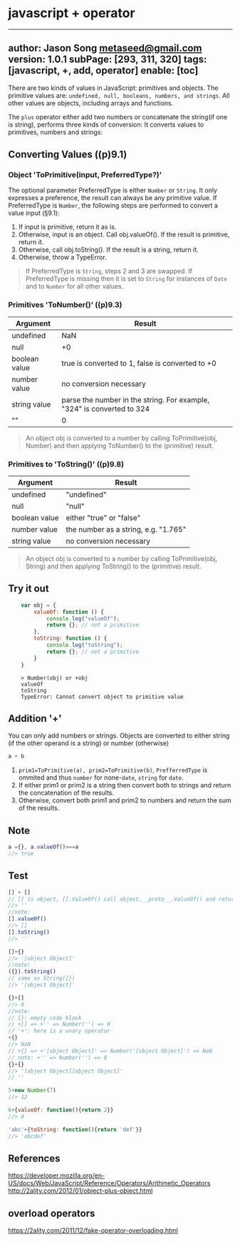 # javascript + operator
---
author: Jason Song <metaseed@gmail.com>
version: 1.0.1
subPage: [293, 311, 320]
tags: [javascript, +, add, operator]
enable: [toc]
---
There are two kinds of values in JavaScript: primitives and objects. The primitive values are: `undefined, null, booleans, numbers, and strings`. All other values are objects, including arrays and functions.

The `plus` operator either add two numbers or concatenate the string(if one is string), performs three kinds of conversion: It converts values to primitives, numbers and strings: 
## Converting Values ((p)9.1)
### Object 'ToPrimitive(input, PreferredType?)'
The optional parameter PreferredType is either `Number` or `String`. It only expresses a preference, the result can always be any primitive value. If PreferredType is `Number`, the following steps are performed to convert a value input (§9.1):
1. If input is primitive, return it as is. 
1. Otherwise, input is an object. Call obj.valueOf(). If the result is primitive, return it.
1. Otherwise, call obj.toString(). If the result is a string, return it.
1. Otherwise, throw a TypeError.

> If PreferredType is `String`, steps 2 and 3 are swapped. If PreferredType is missing then it is set to `String` for instances of `Date` and to `Number` for all other values.

### Primitives 'ToNumber()' ((p)9.3)
|Argument	|Result|
|---|---|
undefined|	NaN
null	|+0
boolean value|	true is converted to 1, false is converted to +0
number value|	no conversion necessary
string value |parse the number in the string. For example, "324" is converted to 324
""|0

> An object obj is converted to a number by calling ToPrimitive(obj, Number) and then applying ToNumber() to the (primitive) result.

### Primitives to 'ToString()' ((p)9.8)

Argument|	Result
---|---
undefined|	"undefined"
null	|"null"
boolean value|	either "true" or "false"
number value|	the number as a string, e.g. "1.765"
string value	|no conversion necessary

> An object obj is converted to a number by calling ToPrimitive(obj, String) and then applying ToString() to the (primitive) result.
## Try it out
```js
    var obj = {
        valueOf: function () {
            console.log("valueOf");
            return {}; // not a primitive
        },
        toString: function () {
            console.log("toString");
            return {}; // not a primitive
        }
    }
```
```
    > Number(obj) or +obj
    valueOf
    toString
    TypeError: Cannot convert object to primitive value
```

## Addition '+'
You can only add numbers or strings. Objects are converted to either string (if the other operand is a string) or number (otherwise)

```js
a + b
```
1. `prim1=ToPrimitive(a), prim2=ToPrimitive(b)`, `PrefferredType` is ommited and thus `number` for none-`date`, `string` for `date`.
1. If either prim1 or prim2 is a string then convert both to strings and return the concatenation of the results.
1. Otherwise, convert both prim1 and prim2 to numbers and return the sum of the results.
## Note
```js
a ={}, a.valueOf()===a
//> true
```
## Test
```js
[] + []
// [] is object, [].ValueOf() call object.__proto__.ValueOf() and return this(not primitive), then call [].toString() ->''
//> ''
//note:
[].valueOf()
//> []
[].toString()
//> ''
```
```js
[]+{}
//> '[object Object]'
//note:
({}).toString()
// same as String({})
//> '[object Object]'
```

```js
{}+[]
//> 0
//note:
// {}: empty code block
// +[] => +'' => Number('') => 0
// '+': here is a unary operator
+{}
//> NaN
// +{} => +'[object Object]' => Number('[object Object]') => NaN
// note: +'' => Number('') => 0
{}+{}
//> '[object Object][object Object]'
// ''
```

```js
5+new Number(7)
//> 12

6+{valueOf: function(){return 2}}
//> 8

'abc'+{toString: function(){return 'def'}}
//> 'abcdef'
```

## References
https://developer.mozilla.org/en-US/docs/Web/JavaScript/Reference/Operators/Arithmetic_Operators
http://2ality.com/2012/01/object-plus-object.html

## overload operators
https://2ality.com/2011/12/fake-operator-overloading.html
